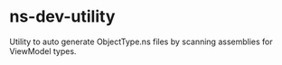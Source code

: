 ns-dev-utility
==============

Utility to auto generate ObjectType.ns files by scanning assemblies for ViewModel types.
